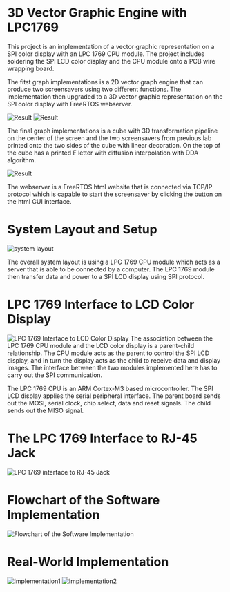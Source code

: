 # 3D Vector Graphic Engine with LPC1769 #

This project is an implementation of a vector graphic representation on a SPI color display with an LPC 1769 CPU module. The project includes soldering the SPI LCD color display and the CPU module onto a PCB wire wrapping board. 

The fitst graph implementations is a 2D vector graph engine that can produce two screensavers using two different functions. The implementation then upgraded to a 3D vector graphic representation on the SPI color display with FreeRTOS webserver. 

![Result](https://github.com/LeGriffon/3d_vector_graphic_engine_LPC1769/blob/master/imgs/IMG_5224.jpg?raw=true)
![Result](https://github.com/LeGriffon/3d_vector_graphic_engine_LPC1769/blob/master/imgs/IMG_5224.jpg?raw=true)

The final graph implementations is a cube with 3D transformation pipeline on the center of the screen and the two screensavers from previous lab printed onto the two sides of the cube with linear decoration. On the top of the cube has a printed F letter with diffusion interpolation with DDA algorithm. 

![Result](https://github.com/LeGriffon/3d_vector_graphic_engine_LPC1769/blob/master/imgs/IMG_5224.jpg?raw=true)

The webserver is a FreeRTOS html website that is connected via TCP/IP protocol which is capable to start the screensaver by clicking the button on the html GUI interface.



# System Layout and Setup #
![system layout](https://github.com/LeGriffon/3d_vector_graphic_engine_LPC1769/blob/master/imgs/System%20Layout%20and%20Setup.jpg?raw=true)

The overall system layout is using a LPC 1769 CPU module which acts as a server that is able to be connected by a computer. The LPC 1769 module then transfer data and power to a SPI LCD display using SPI protocol.

# LPC 1769 Interface to LCD Color Display #
![LPC 1769 Interface to LCD Color Display](https://github.com/LeGriffon/3d_vector_graphic_engine_LPC1769/blob/master/imgs/The%20LPC%201769%20interface%20to%20RJ-45%20Jack.jpg?raw=true)
The association between the LPC 1769 CPU module and the LCD color display is a parent-child relationship. The CPU module acts as the parent to control the SPI LCD display, and in turn the display acts as the child to receive data and display images. The interface between the two modules implemented here has to carry out the SPI communication.

The LPC 1769 CPU is an ARM Cortex-M3 based microcontroller. The SPI LCD display applies the serial peripheral interface. The parent board sends out the MOSI, serial clock, chip select, data and reset signals. The child sends out the MISO signal.

# The LPC 1769 Interface to RJ-45 Jack #
![LPC 1769 interface to RJ-45 Jack](https://github.com/LeGriffon/3d_vector_graphic_engine_LPC1769/blob/master/imgs/The%20LPC%201769%20interface%20to%20RJ-45%20Jack.jpg?raw=true)

# Flowchart of the Software Implementation #
![Flowchart of the Software Implementation](https://github.com/LeGriffon/3d_vector_graphic_engine_LPC1769/blob/master/imgs/The%20flowchart%20of%20the%20software%20implementation.jpg?raw=true)

# Real-World Implementation #
![Implementation1](https://github.com/LeGriffon/3d_vector_graphic_engine_LPC1769/blob/master/imgs/IMG_5227.jpg?raw=true)
![Implementation2](https://github.com/LeGriffon/3d_vector_graphic_engine_LPC1769/blob/master/imgs/IMG_5228.jpg?raw=true)

